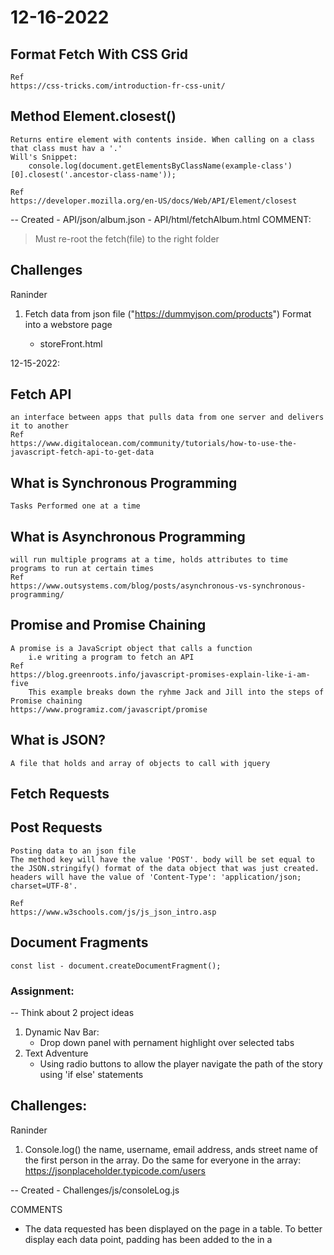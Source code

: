 # 12-16-2022
## Format Fetch With CSS Grid
    Ref
    https://css-tricks.com/introduction-fr-css-unit/

## Method Element.closest()
    Returns entire element with contents inside. When calling on a class that class must hav a '.'
    Will's Snippet: 
        console.log(document.getElementsByClassName(example-class')[0].closest('.ancestor-class-name'));

    Ref
    https://developer.mozilla.org/en-US/docs/Web/API/Element/closest

-- Created 
    - API/json/album.json
    - API/html/fetchAlbum.html
COMMENT:
> Must re-root the fetch(file) to the right folder

## Challenges
Raninder
1. Fetch data from json file ("https://dummyjson.com/products")
    Format into a webstore page

    - storeFront.html


12-15-2022:

## Fetch API
    an interface between apps that pulls data from one server and delivers it to another
    Ref
    https://www.digitalocean.com/community/tutorials/how-to-use-the-javascript-fetch-api-to-get-data



## What is Synchronous Programming
    Tasks Performed one at a time
## What is Asynchronous Programming
    will run multiple programs at a time, holds attributes to time programs to run at certain times
    Ref
    https://www.outsystems.com/blog/posts/asynchronous-vs-synchronous-programming/


## Promise and Promise Chaining
    A promise is a JavaScript object that calls a function
        i.e writing a program to fetch an API
    Ref
    https://blog.greenroots.info/javascript-promises-explain-like-i-am-five
        This example breaks down the ryhme Jack and Jill into the steps of Promise chaining
    https://www.programiz.com/javascript/promise

## What is JSON?
    A file that holds and array of objects to call with jquery

## Fetch Requests

## Post Requests
    Posting data to an json file
    The method key will have the value 'POST'. body will be set equal to the JSON.stringify() format of the data object that was just created. headers will have the value of 'Content-Type': 'application/json; charset=UTF-8'.

    Ref 
    https://www.w3schools.com/js/js_json_intro.asp
## Document Fragments
    const list - document.createDocumentFragment();
### Assignment:
-- Think about 2 project ideas
1. Dynamic Nav Bar:
    - Drop down panel with pernament highlight over selected tabs
2. Text Adventure
    - Using radio buttons to allow the player navigate the path of the story using 'if else' statements

## Challenges:

Raninder

1. Console.log() the name, username, email address, ands street name of the first person in the array.
Do the same for everyone in the array:
https://jsonplaceholder.typicode.com/users 

-- Created - Challenges/js/consoleLog.js

COMMENTS
+ The data requested has been displayed on the page in a table. To better display each data point, padding has been added to the <td> in a <style> tag on the document. Additionally, I attempted to add a <th> tag [line 28] 
> I am attempting to append <th> to my table with carters suggestion of placing it in a ele.innerHTML method but I haven't had much success with it. This is the last thing I would like to do before finishing it. 

2. Create three img tags and set the src to three random pictures in the array
Remember to get a random number use Math.floor(Math.random*3):
https://jsonplaceholder.typicode.com/photos

-- Created - Challenges/html/threeRandomeImg.html

Carter

1. https://reqres.in/api/users

i. console.log() the response you get back

ii. console.log() the first name and email of the first person in the data array (george bluth)

iii. console.log() the first name and last name of the fourth person in the data array (eve holt)

iv. Using a loop console.log() everyones email

2. https://restcountries.com/v3.1/all

i. console.log() the common name of every country

ii. create a button that says Random. 
    when you click on the button have it display the flag, common name, the continent, and the capital city of a random country
    Also make it so that if you press the button again the old information is removed first before appending the new information

iii. Create a search feature for the countries
     Have an input and a button
     When the button is pressed search the api for the country in the input
     When you search you should use the common name of the country
